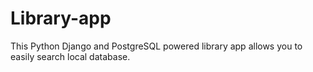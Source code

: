 # Library-app
This Python Django and PostgreSQL powered library app allows you to easily search local database.

